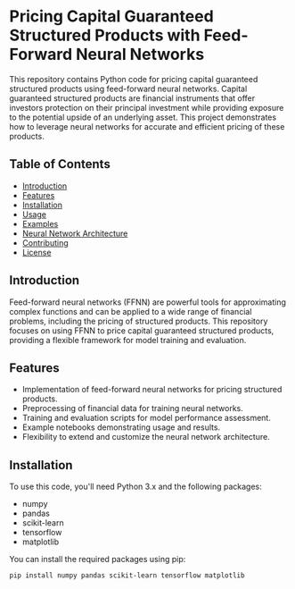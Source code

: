 # Pricing Capital Guaranteed Structured Products with Feed-Forward Neural Networks

This repository contains Python code for pricing capital guaranteed structured products using feed-forward neural networks. Capital guaranteed structured products are financial instruments that offer investors protection on their principal investment while providing exposure to the potential upside of an underlying asset. This project demonstrates how to leverage neural networks for accurate and efficient pricing of these products.

## Table of Contents

- [Introduction](#introduction)
- [Features](#features)
- [Installation](#installation)
- [Usage](#usage)
- [Examples](#examples)
- [Neural Network Architecture](#neural-network-architecture)
- [Contributing](#contributing)
- [License](#license)

## Introduction

Feed-forward neural networks (FFNN) are powerful tools for approximating complex functions and can be applied to a wide range of financial problems, including the pricing of structured products. This repository focuses on using FFNN to price capital guaranteed structured products, providing a flexible framework for model training and evaluation.

## Features

- Implementation of feed-forward neural networks for pricing structured products.
- Preprocessing of financial data for training neural networks.
- Training and evaluation scripts for model performance assessment.
- Example notebooks demonstrating usage and results.
- Flexibility to extend and customize the neural network architecture.

## Installation

To use this code, you'll need Python 3.x and the following packages:
- numpy
- pandas
- scikit-learn
- tensorflow
- matplotlib

You can install the required packages using pip:

```bash
pip install numpy pandas scikit-learn tensorflow matplotlib
